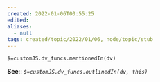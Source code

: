 ```yaml
---
created: 2022-01-06T00:55:25 
edited: 
aliases:
  - null
tags: created/topic/2022/01/06, node/topic/stub
---
```

`$=customJS.dv_funcs.mentionedIn(dv)`


**See**::
*`$=customJS.dv_funcs.outlinedIn(dv, this)`*